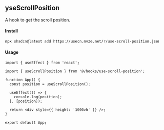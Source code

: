 ## yseScrollPosition

A hook to get the scroll position.

#### Install

```bash
npx shadcn@latest add https://usecn.mvze.net/r/use-scroll-position.json
```

#### Usage

```tsx
import { useEffect } from 'react';

import { useScrollPosition } from '@/hooks/use-scroll-position';

function App() {
  const position = useScrollPosition();

  useEffect(() => {
    console.log(position);
  }, [position]);

  return <div style={{ height: '1000vh' }} />;
}

export default App;
```
